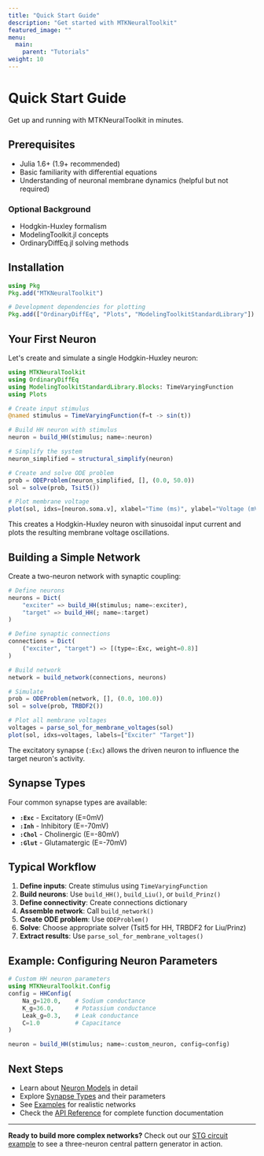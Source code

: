 ```yaml
---
title: "Quick Start Guide"
description: "Get started with MTKNeuralToolkit"
featured_image: ""
menu:
  main:
    parent: "Tutorials"
weight: 10
---
```


# Quick Start Guide

Get up and running with MTKNeuralToolkit in minutes.

## Prerequisites

- Julia 1.6+ (1.9+ recommended)
- Basic familiarity with differential equations
- Understanding of neuronal membrane dynamics (helpful but not required)

### Optional Background
- Hodgkin-Huxley formalism
- ModelingToolkit.jl concepts
- OrdinaryDiffEq.jl solving methods

## Installation

```julia
using Pkg
Pkg.add("MTKNeuralToolkit")

# Development dependencies for plotting
Pkg.add(["OrdinaryDiffEq", "Plots", "ModelingToolkitStandardLibrary"])
```

## Your First Neuron

Let's create and simulate a single Hodgkin-Huxley neuron:

```julia
using MTKNeuralToolkit
using OrdinaryDiffEq
using ModelingToolkitStandardLibrary.Blocks: TimeVaryingFunction
using Plots

# Create input stimulus
@named stimulus = TimeVaryingFunction(f=t -> sin(t))

# Build HH neuron with stimulus
neuron = build_HH(stimulus; name=:neuron)

# Simplify the system
neuron_simplified = structural_simplify(neuron)

# Create and solve ODE problem
prob = ODEProblem(neuron_simplified, [], (0.0, 50.0))
sol = solve(prob, Tsit5())

# Plot membrane voltage
plot(sol, idxs=[neuron.soma.v], xlabel="Time (ms)", ylabel="Voltage (mV)")
```

This creates a Hodgkin-Huxley neuron with sinusoidal input current and plots the resulting membrane voltage oscillations.

## Building a Simple Network

Create a two-neuron network with synaptic coupling:

```julia
# Define neurons
neurons = Dict(
    "exciter" => build_HH(stimulus; name=:exciter),
    "target" => build_HH(; name=:target)
)

# Define synaptic connections
connections = Dict(
    ("exciter", "target") => [(type=:Exc, weight=0.8)]
)

# Build network
network = build_network(connections, neurons)

# Simulate
prob = ODEProblem(network, [], (0.0, 100.0))
sol = solve(prob, TRBDF2())

# Plot all membrane voltages
voltages = parse_sol_for_membrane_voltages(sol)
plot(sol, idxs=voltages, labels=["Exciter" "Target"])
```

The excitatory synapse (`:Exc`) allows the driven neuron to influence the target neuron's activity.

## Synapse Types

Four common synapse types are available:

- **`:Exc`** - Excitatory (E=0mV)
- **`:Inh`** - Inhibitory (E=-70mV) 
- **`:Chol`** - Cholinergic (E=-80mV)
- **`:Glut`** - Glutamatergic (E=-70mV)

## Typical Workflow

1. **Define inputs**: Create stimulus using `TimeVaryingFunction`
2. **Build neurons**: Use `build_HH()`, `build_Liu()`, or `build_Prinz()`
3. **Define connectivity**: Create connections dictionary
4. **Assemble network**: Call `build_network()`
5. **Create ODE problem**: Use `ODEProblem()`
6. **Solve**: Choose appropriate solver (Tsit5 for HH, TRBDF2 for Liu/Prinz)
7. **Extract results**: Use `parse_sol_for_membrane_voltages()`

## Example: Configuring Neuron Parameters

```julia
# Custom HH neuron parameters
using MTKNeuralToolkit.Config
config = HHConfig(
    Na_g=120.0,    # Sodium conductance
    K_g=36.0,      # Potassium conductance
    Leak_g=0.3,    # Leak conductance
    C=1.0          # Capacitance
)

neuron = build_HH(stimulus; name=:custom_neuron, config=config)
```

## Next Steps

- Learn about [Neuron Models](/neuron-models/) in detail
- Explore [Synapse Types](/synapses/) and their parameters
- See [Examples](/examples/) for realistic networks
- Check the [API Reference](/api-public/) for complete function documentation

---

**Ready to build more complex networks?** Check out our [STG circuit example](/examples/stg/) to see a three-neuron central pattern generator in action.